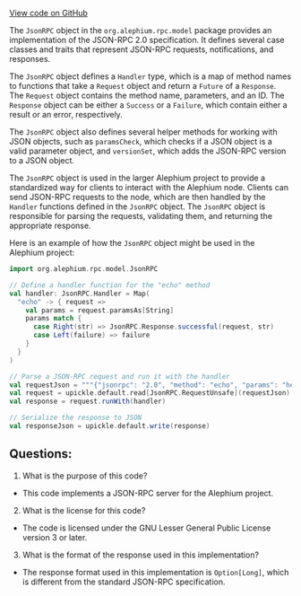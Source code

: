 [View code on GitHub](https://github.com/alephium/alephium/rpc/src/main/scala/org/alephium/rpc/model/JsonRPC.scala)

The `JsonRPC` object in the `org.alephium.rpc.model` package provides an implementation of the JSON-RPC 2.0 specification. It defines several case classes and traits that represent JSON-RPC requests, notifications, and responses. 

The `JsonRPC` object defines a `Handler` type, which is a map of method names to functions that take a `Request` object and return a `Future` of a `Response`. The `Request` object contains the method name, parameters, and an ID. The `Response` object can be either a `Success` or a `Failure`, which contain either a result or an error, respectively. 

The `JsonRPC` object also defines several helper methods for working with JSON objects, such as `paramsCheck`, which checks if a JSON object is a valid parameter object, and `versionSet`, which adds the JSON-RPC version to a JSON object. 

The `JsonRPC` object is used in the larger Alephium project to provide a standardized way for clients to interact with the Alephium node. Clients can send JSON-RPC requests to the node, which are then handled by the `Handler` functions defined in the `JsonRPC` object. The `JsonRPC` object is responsible for parsing the requests, validating them, and returning the appropriate response. 

Here is an example of how the `JsonRPC` object might be used in the Alephium project:

```scala
import org.alephium.rpc.model.JsonRPC

// Define a handler function for the "echo" method
val handler: JsonRPC.Handler = Map(
  "echo" -> { request =>
    val params = request.paramsAs[String]
    params match {
      case Right(str) => JsonRPC.Response.successful(request, str)
      case Left(failure) => failure
    }
  }
)

// Parse a JSON-RPC request and run it with the handler
val requestJson = """{"jsonrpc": "2.0", "method": "echo", "params": "hello", "id": 1}"""
val request = upickle.default.read[JsonRPC.RequestUnsafe](requestJson)
val response = request.runWith(handler)

// Serialize the response to JSON
val responseJson = upickle.default.write(response)
```
## Questions: 
 1. What is the purpose of this code?
- This code implements a JSON-RPC server for the Alephium project.

2. What is the license for this code?
- The code is licensed under the GNU Lesser General Public License version 3 or later.

3. What is the format of the response used in this implementation?
- The response format used in this implementation is `Option[Long]`, which is different from the standard JSON-RPC specification.
